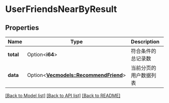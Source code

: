 # UserFriendsNearByResult

## Properties

Name | Type | Description | Notes
------------ | ------------- | ------------- | -------------
**total** | Option<**i64**> | 符合条件的总记录数 | [optional]
**data** | Option<[**Vec<models::RecommendFriend>**](RecommendFriend.md)> | 当前分页的用户数据列表 | [optional]

[[Back to Model list]](../README.md#documentation-for-models) [[Back to API list]](../README.md#documentation-for-api-endpoints) [[Back to README]](../README.md)


